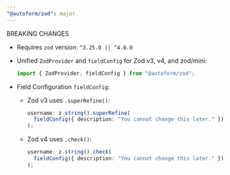 ```yaml
---
"@autoform/zod": major
---
```


BREAKING CHANGES

- Requires `zod` version: `^3.25.0 || ^4.0.0`
- Unified `ZodProvider` and `fieldConfig` for Zod v3, v4, and zod/mini:

  ```ts
  import { ZodProvider, fieldConfig } from "@autoform/zod";
  ```

- Field Configuration `fieldConfig`:
  - Zod v3 uses `.superRefine()`:

    ```ts
    username: z.string().superRefine(
      fieldConfig({ description: "You cannot change this later." })
    );
    ```

  - Zod v4 uses `.check()`:
    ```ts
    username: z.string().check(
      fieldConfig({ description: "You cannot change this later." })
    );
    ```
